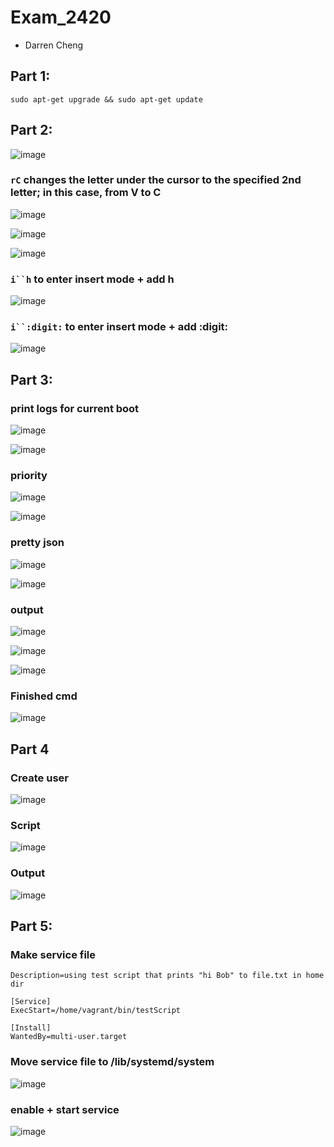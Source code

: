 # Exam_2420 

- Darren Cheng 

## Part 1:

`sudo apt-get upgrade && sudo apt-get update`

## Part 2:

![image](https://user-images.githubusercontent.com/98194516/206562005-1cb32c53-9042-41d3-83f8-84eaca4e572b.png)

### `rC` changes the letter under the cursor to the specified 2nd letter; in this case, from V to C

![image](https://user-images.githubusercontent.com/98194516/206560782-00ab8fe7-719d-4815-aa37-3ff69b888df1.png)

![image](https://user-images.githubusercontent.com/98194516/206560565-0ee9aad9-85de-44df-a033-c529d550a21f.png)

![image](https://user-images.githubusercontent.com/98194516/206560630-76f03f96-58b7-4c38-8cec-370cd8a3312a.png)

### `i``h` to enter insert mode + add h 

![image](https://user-images.githubusercontent.com/98194516/206561486-a8cae5d3-844a-4358-a44b-77f07b033484.png)

### `i``:digit:` to enter insert mode + add :digit:

![image](https://user-images.githubusercontent.com/98194516/206561503-c268ff67-1025-4c33-8a83-89fced28fed5.png)

## Part 3:

### print logs for current boot
![image](https://user-images.githubusercontent.com/98194516/206562478-7d6d3800-2771-4e51-aa16-84a0603b3cde.png)

![image](https://user-images.githubusercontent.com/98194516/206562860-a407d692-1df8-4923-af3c-0a9efa0f9d43.png)

### priority

![image](https://user-images.githubusercontent.com/98194516/206564762-f4976df4-043d-4d18-87aa-9d462af5db49.png)

![image](https://user-images.githubusercontent.com/98194516/206564706-6c38966b-0169-4603-a561-0bb7faf4e6a8.png)


### pretty json

![image](https://user-images.githubusercontent.com/98194516/206563180-061de710-9096-4bcc-8cbb-b0f06cf9728f.png)

![image](https://user-images.githubusercontent.com/98194516/206563415-8be5311c-bbc8-4f36-a0af-1452c8c7fafb.png)

### output

![image](https://user-images.githubusercontent.com/98194516/206563384-15cd2564-65f9-4e9d-92d0-802de9b823e7.png)

![image](https://user-images.githubusercontent.com/98194516/206564415-a5c04a65-09fe-4379-8231-dcfef719ee84.png)

![image](https://user-images.githubusercontent.com/98194516/206564315-fed3f782-07c6-4cc6-acbe-64b28b61c1ae.png)


### Finished cmd

![image](https://user-images.githubusercontent.com/98194516/206565327-ada0c5cd-386c-4282-be6f-6579af5c103a.png)

## Part 4

### Create user

![image](https://user-images.githubusercontent.com/98194516/206566048-34118cf1-e7a8-4812-9caf-dbc7577a0669.png)

### Script

![image](https://user-images.githubusercontent.com/98194516/206570912-856e35c6-0cee-4b92-a78a-51b0dacf3a84.png)

### Output

![image](https://user-images.githubusercontent.com/98194516/206568648-b4e3df22-31b6-4a61-bd03-2668f7a3aa8a.png)

## Part 5:

### Make service file 

```[Unit]
Description=using test script that prints "hi Bob" to file.txt in home dir

[Service]
ExecStart=/home/vagrant/bin/testScript

[Install]
WantedBy=multi-user.target
```

### Move service file to /lib/systemd/system

![image](https://user-images.githubusercontent.com/98194516/206572797-68af4b31-3b05-4c2f-929e-b3ace8cfb6fc.png)

### enable + start service

![image](https://user-images.githubusercontent.com/98194516/206572993-b07a495a-6a1f-4005-a18b-c0f3bad55cbe.png)



